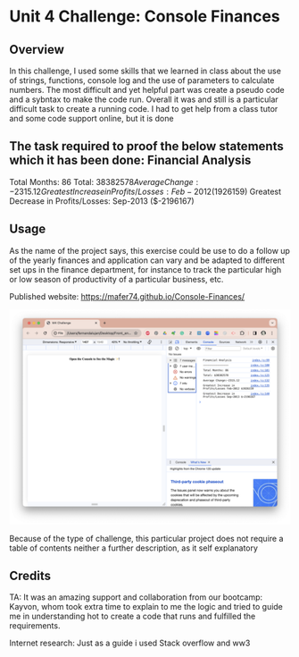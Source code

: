 # Unit 4 Challenge: Console Finances

## Overview

In this challenge, I used some skills that we learned in class about the use of strings, functions, console log and the use of parameters to calculate numbers. The most difficult and yet helpful part was create a pseudo code and a sybntax to make the code run.
Overall it was and still is a particular difficult task to create a running code. I had to get help from a class tutor and some code support online, but it is done


The task required to proof the below statements which it has been done:
  Financial Analysis 
  ----------------
  Total Months: 86
  Total: $38382578
  Average Change: -2315.12
  Greatest Increase in Profits/Losses: Feb-2012 ($1926159)
  Greatest Decrease in Profits/Losses: Sep-2013 ($-2196167)
  
## Usage 

As the name of the project says, this exercise could be use to do a follow up of the yearly finances and application can vary and be adapted to different set ups in the finance department, for instance to track the particular high or low season of productivity of a particular business, etc. 

Published website: https://mafer74.github.io/Console-Finances/


![alt text](screenshot.png)

Because of the type of challenge, this particular project does not require a table of contents neither a further description, as it self explanatory


## Credits

TA: It was an amazing support and collaboration from our bootcamp: Kayvon, whom took extra time to explain to me the logic and tried to guide me in understanding hot to create a code that runs and fulfilled the requirements.

Internet research: Just as a guide i used Stack overflow and ww3

